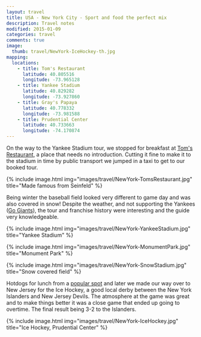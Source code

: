 ```yaml
---
layout: travel
title: USA - New York City - Sport and food the perfect mix
description: Travel notes
modified: 2015-01-09
categories: travel
comments: true
image:
  thumb: travel/NewYork-IceHockey-th.jpg
mapping:
  locations:
    - title: Tom's Restaurant
      latitude: 40.805516
      longitude: -73.965128
    - title: Yankee Stadium
      latitude: 40.829282
      longitude: -73.927860
    - title: Gray's Papaya
      latitude: 40.778332
      longitude: -73.981588
    - title: Prudential Center
      latitude: 40.733663
      longitude: -74.170874
---
```


On the way to the Yankee Stadium tour, we stopped for breakfast at [Tom's Restaurant](http://en.wikipedia.org/wiki/Tom's_Restaurant), a place that needs no introduction. Cutting it fine to make it to the stadium in time by public transport we jumped in a taxi to get to our booked tour.

{% include image.html img="images/travel/NewYork-TomsRestaurant.jpg" title="Made famous from Seinfeld" %}

Being winter the baseball field looked very different to game day and was also covered in snow! Despite the weather, and not supporting the Yankees ([Go Giants](http://sanfrancisco.giants.mlb.com)), the tour and franchise history were interesting and the guide very knowledgeable.

{% include image.html img="images/travel/NewYork-YankeeStadium.jpg" title="Yankee Stadium" %}

{% include image.html img="images/travel/NewYork-MonumentPark.jpg" title="Monument Park" %}

{% include image.html img="images/travel/NewYork-SnowStadium.jpg" title="Snow covered field" %}

Hotdogs for lunch from a [popular spot](http://en.wikipedia.org/wiki/Gray's_Papaya) and later we made our way over to New Jersey for the Ice Hockey, a good local derby between the New York Islanders and New Jersey Devils. The atmosphere at the game was great and to make things better it was a close game that ended up going to overtime. The final result being 3-2 to the Islanders.

{% include image.html img="images/travel/NewYork-IceHockey.jpg" title="Ice Hockey, Prudential Center" %}